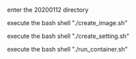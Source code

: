 enter the 20200112 directory

execute the bash shell "./create_image.sh"

execute the bash shell "./create_setting.sh"

execute the bash shell "./run_container.sh"
